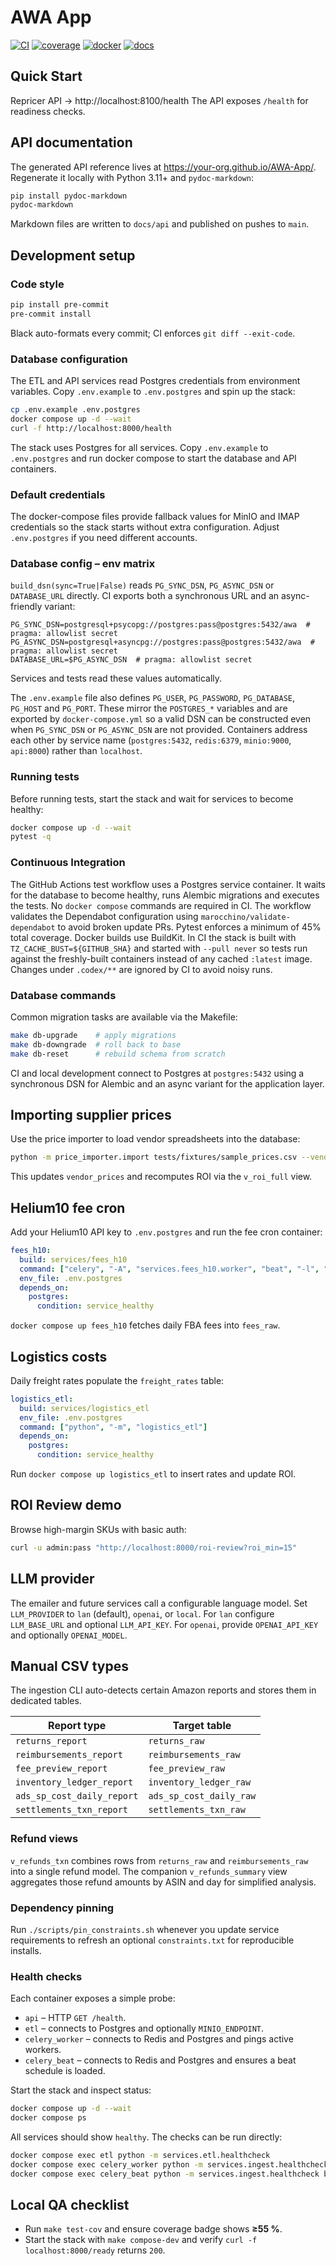 # AWA App
[![CI](https://github.com/your-org/AWA-App/actions/workflows/ci.yml/badge.svg)](https://github.com/your-org/AWA-App/actions/workflows/ci.yml)
[![coverage](https://codecov.io/gh/your-org/AWA-App/branch/main/graph/badge.svg)](https://codecov.io/gh/your-org/AWA-App)
[![docker](https://img.shields.io/badge/docker-build-blue)](https://hub.docker.com/r/your-org/awa-app)
[![docs](https://img.shields.io/badge/docs-latest-blue)](https://your-org.github.io/AWA-App/)

## Quick Start
Repricer API → http://localhost:8100/health
The API exposes `/health` for readiness checks.

## API documentation
The generated API reference lives at <https://your-org.github.io/AWA-App/>.
Regenerate it locally with Python 3.11+ and `pydoc-markdown`:

```bash
pip install pydoc-markdown
pydoc-markdown
```

Markdown files are written to `docs/api` and published on pushes to `main`.

## Development setup

### Code style
```bash
pip install pre-commit
pre-commit install
```
Black auto-formats every commit; CI enforces `git diff --exit-code`.

### Database configuration

The ETL and API services read Postgres credentials from environment variables.
Copy `.env.example` to `.env.postgres` and spin up the stack:

```bash
cp .env.example .env.postgres
docker compose up -d --wait
curl -f http://localhost:8000/health
```

The stack uses Postgres for all services. Copy `.env.example` to `.env.postgres`
and run docker compose to start the database and API containers.

### Default credentials

The docker-compose files provide fallback values for MinIO and IMAP credentials
so the stack starts without extra configuration. Adjust `.env.postgres` if you
need different accounts.

### Database config – env matrix

`build_dsn(sync=True|False)` reads `PG_SYNC_DSN`, `PG_ASYNC_DSN` or
`DATABASE_URL` directly. CI exports both a synchronous URL and an
async-friendly variant:

```
PG_SYNC_DSN=postgresql+psycopg://postgres:pass@postgres:5432/awa  # pragma: allowlist secret
PG_ASYNC_DSN=postgresql+asyncpg://postgres:pass@postgres:5432/awa  # pragma: allowlist secret
DATABASE_URL=$PG_ASYNC_DSN  # pragma: allowlist secret
```
Services and tests read these values automatically.

The `.env.example` file also defines `PG_USER`, `PG_PASSWORD`, `PG_DATABASE`,
`PG_HOST` and `PG_PORT`. These mirror the `POSTGRES_*` variables and are
exported by `docker-compose.yml` so a valid DSN can be constructed even when
`PG_SYNC_DSN` or `PG_ASYNC_DSN` are not provided. Containers address each
other by service name (`postgres:5432`, `redis:6379`, `minio:9000`,
`api:8000`) rather than `localhost`.

### Running tests

Before running tests, start the stack and wait for services to become healthy:

```bash
docker compose up -d --wait
pytest -q
```

### Continuous Integration

The GitHub Actions test workflow uses a Postgres service container. It waits
for the database to become healthy, runs Alembic migrations and executes the
tests. No `docker compose` commands are required in CI.
The workflow validates the Dependabot configuration using
`marocchino/validate-dependabot` to avoid broken update PRs.
Pytest enforces a minimum of 45% total coverage.
Docker builds use BuildKit. In CI the stack is built with
`TZ_CACHE_BUST=${GITHUB_SHA}` and started with `--pull never` so tests run
against the freshly-built containers instead of any cached `:latest` image.
Changes under `.codex/**` are ignored by CI to avoid noisy runs.

### Database commands

Common migration tasks are available via the Makefile:

```bash
make db-upgrade    # apply migrations
make db-downgrade  # roll back to base
make db-reset      # rebuild schema from scratch
```

CI and local development connect to Postgres at `postgres:5432` using a
synchronous DSN for Alembic and an async variant for the application layer.


## Importing supplier prices
Use the price importer to load vendor spreadsheets into the database:
```bash
python -m price_importer.import tests/fixtures/sample_prices.csv --vendor "ACME GmbH"
```
This updates `vendor_prices` and recomputes ROI via the `v_roi_full` view.

## Helium10 fee cron
Add your Helium10 API key to `.env.postgres` and run the fee cron container:

```yaml
fees_h10:
  build: services/fees_h10
  command: ["celery", "-A", "services.fees_h10.worker", "beat", "-l", "info"]
  env_file: .env.postgres
  depends_on:
    postgres:
      condition: service_healthy
```

`docker compose up fees_h10` fetches daily FBA fees into `fees_raw`.

## Logistics costs
Daily freight rates populate the `freight_rates` table:

```yaml
logistics_etl:
  build: services/logistics_etl
  env_file: .env.postgres
  command: ["python", "-m", "logistics_etl"]
  depends_on:
    postgres:
      condition: service_healthy
```

Run `docker compose up logistics_etl` to insert rates and update ROI.

## ROI Review demo

Browse high-margin SKUs with basic auth:

```bash
curl -u admin:pass "http://localhost:8000/roi-review?roi_min=15"
```

## LLM provider

The emailer and future services call a configurable language model.
Set `LLM_PROVIDER` to `lan` (default), `openai`, or `local`.
For `lan` configure `LLM_BASE_URL` and optional `LLM_API_KEY`.
For `openai`, provide `OPENAI_API_KEY` and optionally `OPENAI_MODEL`.

## Manual CSV types

The ingestion CLI auto-detects certain Amazon reports and stores them in
dedicated tables.

| Report type           | Target table        |
| --------------------- | ------------------- |
| `returns_report`      | `returns_raw`       |
| `reimbursements_report` | `reimbursements_raw` |
| `fee_preview_report` | `fee_preview_raw` |
| `inventory_ledger_report` | `inventory_ledger_raw` |
| `ads_sp_cost_daily_report` | `ads_sp_cost_daily_raw` |
| `settlements_txn_report` | `settlements_txn_raw` |

### Refund views
`v_refunds_txn` combines rows from `returns_raw` and `reimbursements_raw` into a
single refund model. The companion `v_refunds_summary` view aggregates those
refund amounts by ASIN and day for simplified analysis.

### Dependency pinning
Run `./scripts/pin_constraints.sh` whenever you update service requirements to refresh an optional `constraints.txt` for reproducible installs.

### Health checks
Each container exposes a simple probe:

- `api` – HTTP `GET /health`.
- `etl` – connects to Postgres and optionally `MINIO_ENDPOINT`.
- `celery_worker` – connects to Redis and Postgres and pings active workers.
- `celery_beat` – connects to Redis and Postgres and ensures a beat schedule is loaded.

Start the stack and inspect status:

```bash
docker compose up -d --wait
docker compose ps
```

All services should show `healthy`. The checks can be run directly:

```bash
docker compose exec etl python -m services.etl.healthcheck
docker compose exec celery_worker python -m services.ingest.healthcheck worker
docker compose exec celery_beat python -m services.ingest.healthcheck beat
```

## Local QA checklist

* Run `make test-cov` and ensure coverage badge shows **≥55 %**.
* Start the stack with `make compose-dev` and verify `curl -f localhost:8000/ready` returns `200`.
